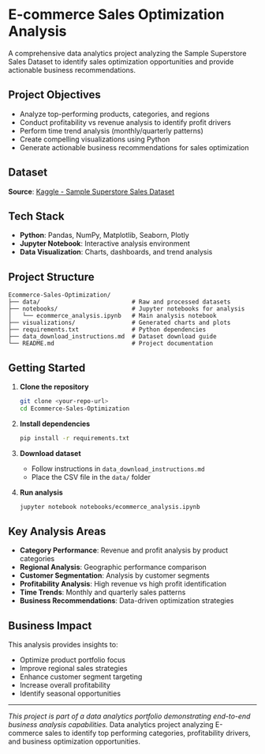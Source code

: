 # E-commerce Sales Optimization Analysis

A comprehensive data analytics project analyzing the Sample Superstore Sales Dataset to identify sales optimization opportunities and provide actionable business recommendations.

## Project Objectives

- Analyze top-performing products, categories, and regions
- Conduct profitability vs revenue analysis to identify profit drivers
- Perform time trend analysis (monthly/quarterly patterns)
- Create compelling visualizations using Python
- Generate actionable business recommendations for sales optimization

## Dataset

**Source**: [Kaggle - Sample Superstore Sales Dataset](https://www.kaggle.com/datasets/rohitsahoo/sales-forecasting)

## Tech Stack

- **Python**: Pandas, NumPy, Matplotlib, Seaborn, Plotly
- **Jupyter Notebook**: Interactive analysis environment
- **Data Visualization**: Charts, dashboards, and trend analysis

## Project Structure

```
Ecommerce-Sales-Optimization/
├── data/                          # Raw and processed datasets
├── notebooks/                     # Jupyter notebooks for analysis
│   └── ecommerce_analysis.ipynb   # Main analysis notebook
├── visualizations/                # Generated charts and plots
├── requirements.txt               # Python dependencies
├── data_download_instructions.md  # Dataset download guide
└── README.md                      # Project documentation
```

## Getting Started

1. **Clone the repository**
   ```bash
   git clone <your-repo-url>
   cd Ecommerce-Sales-Optimization
   ```

2. **Install dependencies**
   ```bash
   pip install -r requirements.txt
   ```

3. **Download dataset**
   - Follow instructions in `data_download_instructions.md`
   - Place the CSV file in the `data/` folder

4. **Run analysis**
   ```bash
   jupyter notebook notebooks/ecommerce_analysis.ipynb
   ```

## Key Analysis Areas

- **Category Performance**: Revenue and profit analysis by product categories
- **Regional Analysis**: Geographic performance comparison
- **Customer Segmentation**: Analysis by customer segments
- **Profitability Analysis**: High revenue vs high profit identification
- **Time Trends**: Monthly and quarterly sales patterns
- **Business Recommendations**: Data-driven optimization strategies

## Business Impact

This analysis provides insights to:
- Optimize product portfolio focus
- Improve regional sales strategies
- Enhance customer segment targeting
- Increase overall profitability
- Identify seasonal opportunities

---

*This project is part of a data analytics portfolio demonstrating end-to-end business analysis capabilities.*
Data analytics project analyzing E-commerce sales to identify top performing categories, profitability drivers, and business optimization opportunities.
